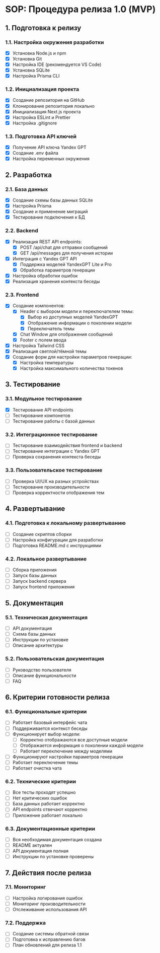 # SOP: Процедура релиза 1.0 (MVP)

## 1. Подготовка к релизу

### 1.1. Настройка окружения разработки
- [x] Установка Node.js и npm
- [x] Установка Git
- [x] Настройка IDE (рекомендуется VS Code)
- [x] Установка SQLite
- [x] Настройка Prisma CLI

### 1.2. Инициализация проекта
- [x] Создание репозитория на GitHub
- [x] Клонирование репозитория локально
- [x] Инициализация Next.js проекта
- [x] Настройка ESLint и Prettier
- [x] Настройка .gitignore

### 1.3. Подготовка API ключей
- [x] Получение API ключа Yandex GPT
- [x] Создание .env файла
- [x] Настройка переменных окружения

## 2. Разработка

### 2.1. База данных
- [x] Создание схемы базы данных SQLite
- [x] Настройка Prisma
- [x] Создание и применение миграций
- [x] Тестирование подключения к БД

### 2.2. Backend
- [x] Реализация REST API endpoints:
  - [x] POST /api/chat для отправки сообщений
  - [x] GET /api/messages для получения истории
- [x] Интеграция с Yandex GPT API
  - [x] Поддержка моделей YandexGPT Lite и Pro
  - [x] Обработка параметров генерации
- [x] Настройка обработки ошибок
- [x] Реализация хранения контекста беседы

### 2.3. Frontend
- [x] Создание компонентов:
  - [x] Header с выбором модели и переключателем темы:
    - [x] Выбор из доступных моделей YandexGPT
    - [x] Отображение информации о поколении модели
    - [x] Переключатель темы
  - [x] Chat Window для отображения сообщений
  - [x] Footer с полем ввода
- [x] Настройка Tailwind CSS
- [x] Реализация светлой/тёмной темы
- [x] Создание форм для настройки параметров генерации:
  - [x] Настройка температуры
  - [x] Настройка максимального количества токенов

## 3. Тестирование

### 3.1. Модульное тестирование
- [x] Тестирование API endpoints
- [ ] Тестирование компонетов
- [ ] Тестирование работы с базой данных

### 3.2. Интеграционное тестирование
- [ ] Тестирование взаимодействия frontend и backend
- [ ] Тестирование интеграции с Yandex GPT
- [ ] Проверка сохранения контекста беседы

### 3.3. Пользовательское тестирование
- [ ] Проверка UI/UX на разных устройствах
- [ ] Тестирование производительности
- [ ] Проверка корректности отображения тем

## 4. Развертывание

### 4.1. Подготовка к локальному развертыванию
- [ ] Создание скриптов сборки
- [ ] Настройка конфигурации для разработки
- [ ] Подготовка README.md с инструкциями

### 4.2. Локальное развертывание
- [ ] Сборка приложения
- [ ] Запуск базы данных
- [ ] Запуск backend сервера
- [ ] Запуск frontend приложения

## 5. Документация

### 5.1. Техническая документация
- [ ] API документация
- [ ] Схема базы данных
- [ ] Инструкции по установке
- [ ] Описание архитектуры

### 5.2. Пользовательская документация
- [ ] Руководство пользователя
- [ ] Описание функциональности
- [ ] FAQ

## 6. Критерии готовности релиза

### 6.1. Функциональные критерии
- [ ] Работает базовый интерфейс чата
- [ ] Поддерживается контекст беседы
- [ ] Функционирует выбор модели:
  - [ ] Корректно отображаются все доступные модели
  - [ ] Отображается информация о поколении каждой модели
  - [ ] Работает переключение между моделями
- [ ] Функционируют настройки параметров генерации
- [ ] Работает переключение темы
- [ ] Работает очистка чата

### 6.2. Технические критерии
- [ ] Все тесты проходят успешно
- [ ] Нет критических ошибок
- [ ] База данных работает корректно
- [ ] API endpoints отвечают корректно
- [ ] Приложение работает локально

### 6.3. Документационные критерии
- [ ] Вся необходимая документация создана
- [ ] README актуален
- [ ] API документация полная
- [ ] Инструкции по установке проверены

## 7. Действия после релиза

### 7.1. Мониторинг
- [ ] Настройка логирования ошибок
- [ ] Мониторинг производительности
- [ ] Отслеживание использования API

### 7.2. Поддержка
- [ ] Создание системы обратной связи
- [ ] Подготовка к исправлению багов
- [ ] План обновлений для релиза 1.1 